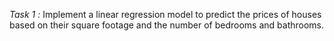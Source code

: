 *Task 1 :*
Implement a linear regression model to predict the prices of houses based on their square footage and the number of bedrooms and bathrooms.
